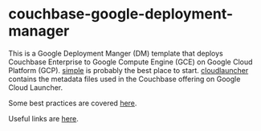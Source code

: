 # couchbase-google-deployment-manager

This is a Google Deployment Manger (DM) template that deploys Couchbase Enterprise to Google Compute Engine (GCE) on Google Cloud Platform (GCP).  [simple](simple) is probably the best place to start.  [cloudlauncher](cloudlauncher) contains the metadata files used in the Couchbase offering on Google Cloud Launcher.

Some best practices are covered [here](documentation/bestPractices.md).

Useful links are [here](https://github.com/couchbase-partners/links/blob/master/google.md).
